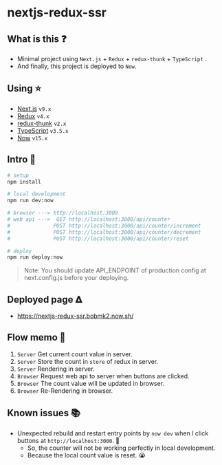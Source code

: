 nextjs-redux-ssr
====

## What is this ❓

- Minimal project using `Next.js` + `Redux` + `redux-thunk` + `TypeScript` .
- And finally, this project is deployed to `Now`.

## Using ⭐

- [Next.js](https://nextjs.org/) `v9.x`
- [Redux](https://redux.js.org/) `v4.x`
- [redux-thunk](https://github.com/reduxjs/redux-thunk) `v2.x`
- [TypeScript](https://www.typescriptlang.org/) `v3.5.x`
- [Now](https://zeit.co/now) `v15.x`

## Intro 🚀

```bash
# setup
npm install

# local development
npm run dev:now

# browser ---> http://localhost:3000
# web api --->  GET http://localhost:3000/api/counter
#              POST http://localhost:3000/api/counter/increment
#              POST http://localhost:3000/api/counter/decrement
#              POST http://localhost:3000/api/counter/reset

# deploy
npm run deploy:now
```

> Note: You should update API_ENDPOINT of production config at next.config.js before your deploying.

## Deployed page 𝚫

- https://nextjs-redux-ssr.bobmk2.now.sh/

## Flow memo 📝

1. `Server` Get current count value in server.
2. `Server` Store the count in `store` of redux in server.
3. `Server` Rendering in server.
4. `Browser` Request web api to server when buttons are clicked.
5. `Browser` The count value will be updated in browser.
6. `Browser` Re-Rendering in browser.

## Known issues 📚

- Unexpected rebuild and restart entry points by `now dev` when I click buttons at `http://localhost:3000`. 🤔
  - So, the counter will not be working perfectly in local development.
  - Because the local count value is reset. 😭
